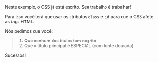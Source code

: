 Neste exemplo, o CSS já está escrito. Seu trabalho é trabalhar!

Para isso você terá que usar os atributos `class` e` id` para que o CSS afete as tags HTML.

Nós pedimos que você:

> 1. Que nenhum dos títulos tem negrito
> 2. Que o título principal é ESPECIAL (com fonte dourada)

Sucessos!